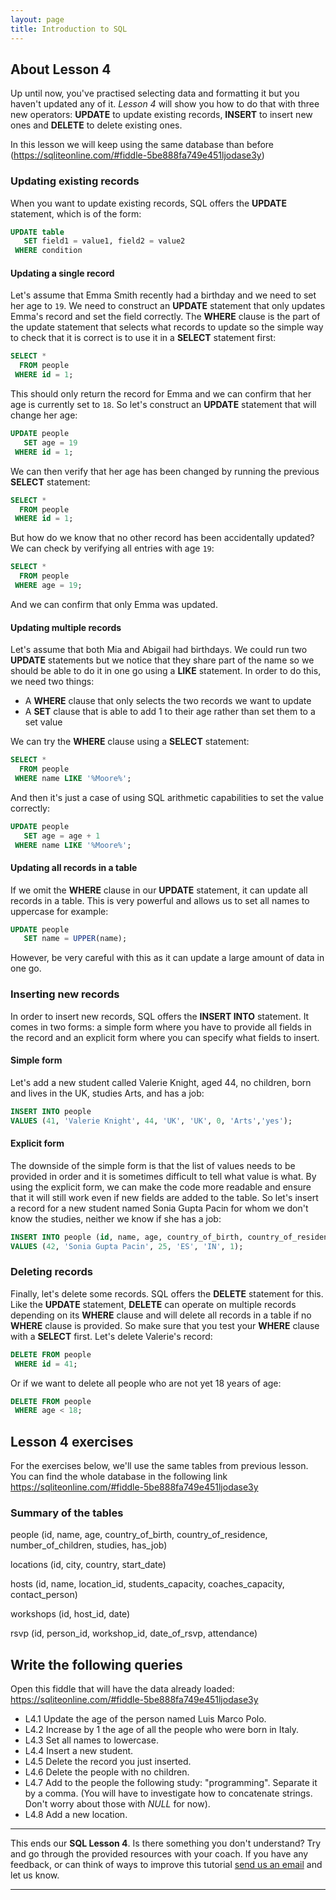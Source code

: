 ```yaml
---
layout: page
title: Introduction to SQL
---
```


## About Lesson 4

Up until now, you've practised selecting data and formatting it but you haven't updated any of it. _Lesson 4_ will show you how to do that with three new operators: **UPDATE** to update existing records, **INSERT** to insert new ones and **DELETE** to delete existing ones.

In this lesson we will keep using the same database than before (https://sqliteonline.com/#fiddle-5be888fa749e451ljodase3y)


### Updating existing records

When you want to update existing records, SQL offers the **UPDATE** statement, which is of the form:

```SQL
UPDATE table
   SET field1 = value1, field2 = value2
 WHERE condition
```

#### Updating a single record

Let's assume that Emma Smith recently had a birthday and we need to set her age to `19`. We need to construct an **UPDATE** statement that only updates Emma's record and set the field correctly. The **WHERE** clause is the part of the update statement that selects what records to update so the simple way to check that it is correct is to use it in a **SELECT** statement first:

```SQL
SELECT *
  FROM people
 WHERE id = 1;
```

This should only return the record for Emma and we can confirm that her age is currently set to `18`. So let's construct an **UPDATE** statement that will change her age:

```SQL
UPDATE people
   SET age = 19
 WHERE id = 1;
```

We can then verify that her age has been changed by running the previous **SELECT** statement:

```SQL
SELECT *
  FROM people
 WHERE id = 1;
```

But how do we know that no other record has been accidentally updated? We can check by verifying all entries with age `19`:

```SQL
SELECT *
  FROM people
 WHERE age = 19;
```

And we can confirm that only Emma was updated.

#### Updating multiple records

Let's assume that both Mia and Abigail had birthdays. We could run two **UPDATE** statements but we notice that they share part of the name so we should be able to do it in one go using a **LIKE** statement. In order to do this, we need two things:
- A **WHERE** clause that only selects the two records we want to update
- A **SET** clause that is able to add 1 to their age rather than set them to a set value

We can try the **WHERE** clause using a **SELECT** statement:

```SQL
SELECT *
  FROM people
 WHERE name LIKE '%Moore%';
```

And then it's just a case of using SQL arithmetic capabilities to set the value correctly:

```SQL
UPDATE people
   SET age = age + 1
 WHERE name LIKE '%Moore%';
```

#### Updating all records in a table

If we omit the **WHERE** clause in our **UPDATE** statement, it can update all records in a table. This is very powerful and allows us to set all names to uppercase for example:

```SQL
UPDATE people
   SET name = UPPER(name);
```

However, be very careful with this as it can update a large amount of data in one go.

### Inserting new records

In order to insert new records, SQL offers the **INSERT INTO** statement. It comes in two forms: a simple form where you have to provide all fields in the record and an explicit form where you can specify what fields to insert.

#### Simple form

Let's add a new student called Valerie Knight, aged 44, no children, born and lives in the UK, studies Arts, and has a job:

```SQL
INSERT INTO people
VALUES (41, 'Valerie Knight', 44, 'UK', 'UK', 0, 'Arts','yes');
```

#### Explicit form

The downside of the simple form is that the list of values needs to be provided in order and it is sometimes difficult to tell what value is what. By using the explicit form, we can make the code more readable and ensure that it will still work even if new fields are added to the table. So let's insert a record for a new student named Sonia Gupta Pacin for whom we don't know the studies, neither we know if she has a job:

```SQL
INSERT INTO people (id, name, age, country_of_birth, country_of_residence, number_of_children)
VALUES (42, 'Sonia Gupta Pacin', 25, 'ES', 'IN', 1);
```

### Deleting records

Finally, let's delete some records. SQL offers the **DELETE** statement for this. Like the **UPDATE** statement, **DELETE** can operate on multiple records depending on its **WHERE** clause and will delete all records in a table if no **WHERE** clause is provided. So make sure that you test your **WHERE** clause with a **SELECT** first. Let's delete Valerie's record:

```SQL
DELETE FROM people
 WHERE id = 41;
```

Or if we want to delete all people who are not yet 18 years of age:

```SQL
DELETE FROM people
 WHERE age < 18;
```

## Lesson 4 exercises

For the exercises below, we'll use the same tables from previous lesson. You can find the whole database in the following link https://sqliteonline.com/#fiddle-5be888fa749e451ljodase3y

### Summary of the tables

people (id, name, age, country_of_birth, country_of_residence, number_of_children, studies, has_job)

locations (id, city, country, start_date)

hosts (id, name, location_id, students_capacity, coaches_capacity, contact_person)

workshops (id, host_id, date)

rsvp (id, person_id, workshop_id, date_of_rsvp, attendance)

## Write the following queries

Open this fiddle that will have the data already loaded: https://sqliteonline.com/#fiddle-5be888fa749e451ljodase3y
* L4.1 Update the age of the person named Luis Marco Polo.
* L4.2 Increase by 1 the age of all the people who were born in Italy.
* L4.3 Set all names to lowercase.
* L4.4 Insert a new student.
* L4.5 Delete the record you just inserted.
* L4.6 Delete the people with no children.
* L4.7 Add to the people the following study: "programming". Separate it by a comma. (You will have to investigate how to concatenate strings. Don't worry about those with _NULL_ for now).
* L4.8 Add a new location.

---
This ends our **SQL Lesson 4**. Is there something you don't understand? Try and go through the provided resources with your coach. If you have any feedback, or can think of ways to improve this tutorial [send us an email](mailto:feedback@codebar.io) and let us know.

---
